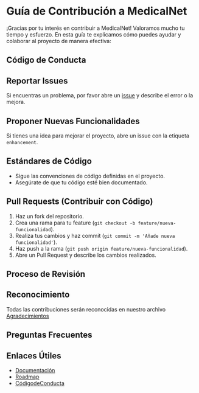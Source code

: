 # Guía de Contribución a MedicalNet

¡Gracias por tu interés en contribuir a MedicalNet! Valoramos mucho tu tiempo y esfuerzo.
En esta guía te explicamos cómo puedes ayudar y colaborar al proyecto de manera efectiva:

## Código de Conducta


## Reportar Issues
Si encuentras un problema, por favor abre un [issue](https://github.com/Wazky/MedicalNet/issues) y describe el error o la mejora.

## Proponer Nuevas Funcionalidades
Si tienes una idea para mejorar el proyecto, abre un issue con la etiqueta `enhancement`.

## Estándares de Código
- Sigue las convenciones de código definidas en el proyecto.
- Asegúrate de que tu código esté bien documentado.

## Pull Requests (Contribuir con Código)
1. Haz un fork del repositorio.
2. Crea una rama para tu feature (`git checkout -b feature/nueva-funcionalidad`).
3. Realiza tus cambios y haz commit (`git commit -m 'Añade nueva funcionalidad'`).
4. Haz push a la rama (`git push origin feature/nueva-funcionalidad`).
5. Abre un Pull Request y describe los cambios realizados.

## Proceso de Revisión

## Reconocimiento

Todas las contribuciones serán reconocidas en nuestro archivo [Agradecimientos](/docs/ACKNOWLEDGMENTS.md)

## Preguntas Frecuentes

## Enlaces Útiles
- [Documentación](/docs/DOCUMENTATION.md) 
- [Roadmap](/docs/ROADMAP.md)
- [CódigodeConducta](/docs/CODE_OF_CONDCUT.md)
